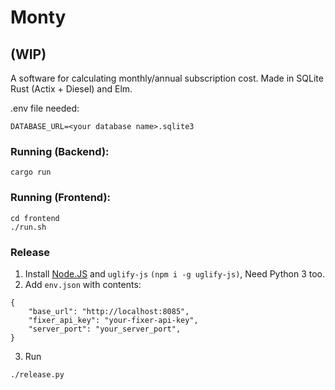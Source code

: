 # Monty

## (WIP)

A software for calculating monthly/annual subscription cost. Made in SQLite Rust (Actix + Diesel) and Elm.

.env file needed: 
```
DATABASE_URL=<your database name>.sqlite3
```

### Running (Backend): 
```
cargo run
``` 

### Running (Frontend):
```
cd frontend
./run.sh
```

### Release
1. Install [Node.JS](https://nodejs.org/en/download/) and `uglify-js` `(npm i -g uglify-js)`, Need Python 3 too.
2. Add `env.json` with contents:
```
{
    "base_url": "http://localhost:8085",
    "fixer_api_key": "your-fixer-api-key",
    "server_port": "your_server_port",
}
```
3. Run
```
./release.py
```




